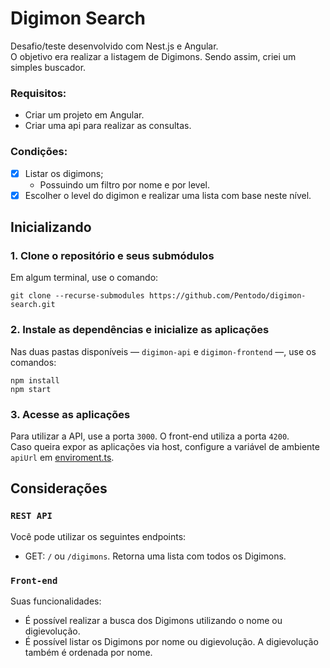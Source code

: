 # Digimon Search

Desafio/teste desenvolvido com Nest.js e Angular.\
O objetivo era realizar a listagem de Digimons. Sendo assim, criei um simples buscador.

### Requisitos:

-   Criar um projeto em Angular.
-   Criar uma api para realizar as consultas.

### Condições:

-   [x] Listar os digimons;
    -   Possuindo um filtro por nome e por level.
-   [x] Escolher o level do digimon e realizar uma lista com base neste nível.

## Inicializando

### 1. Clone o repositório e seus submódulos

Em algum terminal, use o comando:

```
git clone --recurse-submodules https://github.com/Pentodo/digimon-search.git
```

### 2. Instale as dependências e inicialize as aplicações

Nas duas pastas disponíveis — `digimon-api` e `digimon-frontend` —, use os comandos:

```
npm install
npm start
```

### 3. Acesse as aplicações

Para utilizar a API, use a porta `3000`. O front-end utiliza a porta `4200`.\
Caso queira expor as aplicações via host, configure a variável de ambiente `apiUrl` em [enviroment.ts](https://github.com/Pentodo/digimon-frontend/blob/main/src/environments/environment.ts).

## Considerações

### `REST API`

Você pode utilizar os seguintes endpoints:

-   GET: `/` ou `/digimons`. Retorna uma lista com todos os Digimons.

### `Front-end`

Suas funcionalidades:

-   É possível realizar a busca dos Digimons utilizando o nome ou digievolução.
-   É possível listar os Digimons por nome ou digievolução. A digievolução também é ordenada por nome.
